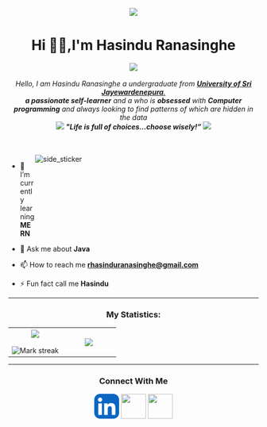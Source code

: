 <p align="center" ><img  src = "https://github.com/7oSkaaa/7oSkaaa/blob/main/Images/about_me.gif?raw=true" width = 100px></p>
<h1 align="center">Hi 👋🏻,I'm Hasindu Ranasinghe</h1>
<p align="center">
<a href="https://github.com/jaypavasiya"><img src="https://readme-typing-svg.herokuapp.com?lines=Front+End+Developer;JavaScript%20|%20Angular%20|%20React%20Enthusiast;Always%20learning%20new%20things&center=true&width=500&height=50"></a>
</p>

<!--Intro Section-->
<p align="center">
  <em>
    Hello, I am Hasindu Ranasinghe a undergraduate from <a href="https://usj.ac.lk"><b>University of Sri Jayewardenepura</b>.</a> <br>
    <b>a passionate self-learner</b>  and a who is <b>obsessed</b>
    with <b>Computer programming</b> and always looking to find patterns of which are hidden in the data 
  </em> 
  <br>
  <img src="https://media.giphy.com/media/qjqUcgIyRjsl2/giphy.gif" width="50" /> <b><i align="center"> "Life is full of choices…choose wisely!”</i></b> 
  <img src="https://media.giphy.com/media/qjqUcgIyRjsl2/giphy.gif" width="50" />
</p>

<!--Intro Section-->
<br><br>
<img align="right" width=450px height=150px alt="side_sticker" src="https://media.giphy.com/media/TEnXkcsHrP4YedChhA/giphy.gif" /> 

- 🌱 I’m currently learning **MERN**

- 💬 Ask me about **Java**

- 📫 How to reach me **rhasinduranasinghe@gmail.com**

- ⚡ Fun fact call me **Hasindu** 

<!--statistics Section   -->
---
<h3 align="center">My Statistics:</h3>
<p align="center">
<table align="center">
<tr border="none">
<td width="50%" align="center">
  
  <img  align="center"  src="https://github-readme-stats.vercel.app/api?username=hasindur&theme=dark&show_icons=true&count_private=true" />
  <br></br>
  <img  title="🔥 Get streak stats for your profile at git.io/streak-stats" alt="Mark streak" src="https://github-readme-streak-stats.herokuapp.com/?user=hasindur&theme=dark&hide_border=false" /> 
</td>
<td width="50%" align="center">

  <img  align="center"  src="https://github-readme-stats.anuraghazra1.vercel.app/api/top-langs/?username=hasindur&theme=dark&hide_border=false&no-bg=true&no-frame=true&langs_count=10"/>
  
  </td>
</tr>
</table>



<!--Social Media Section-->  
---
<h3 align="center">Connect With Me</h3> 
<p align="center">
<!-- <a href="https://www.youtube.com/@hasinduranasinghe" target="blank"><img align="center" src="https://static-00.iconduck.com/assets.00/youtube-icon-2048x2048-gedp2icy.png" height="50" width="50" /></a> -->
<a href="https://www.linkedin.com/in/hasinduranasinghe" target="blank"><img align="center" src="https://github.com/tandpfun/skill-icons/blob/main/icons/LinkedIn.svg" height="50" width="50" /></a> 
<a href="https://www.instagram.com/hasindu__r" target="blank"><img align="center" src="https://www.edigitalagency.com.au/wp-content/uploads/new-Instagram-icon-png-full-colour.png"  height="50" width="50" /></a>
<a href="https://www.facebook.com/hasindu.sandeep.5" target="blank"><img align="center" src="https://raw.githubusercontent.com/rahuldkjain/github-profile-readme-generator/master/src/images/icons/Social/facebook.svg" height="50" width="50" /></a> 
</p>










<!--

<h3 align="center">Support</h3> 
<p align="center"><a href="https://www.buymeacoffee.com/scar2001"> <img align="center" src="https://cdn.buymeacoffee.com/buttons/v2/default-yellow.png" height="50" width="210" alt="scar2001" /></a></p>
 
<h3 align="center">My Statistics</h3> 
 <table align="center">
<tr border="none">
<td width="50%" align="left">
  
![Hasindu's github stats](https://github-readme-stats.vercel.app/api?username=hasindur&show_icons=true&theme=tokyonight)
</td>


<!--Languages and Tools Section--

<h3 align="center">Languages and Tools</h3> 
<p align="center">
<img width="500px"  src="https://skillicons.dev/icons?i=py,java,js,html,css,react,nodejs,mongo,vscode&perline=10"  />
</p>

-->  





 


